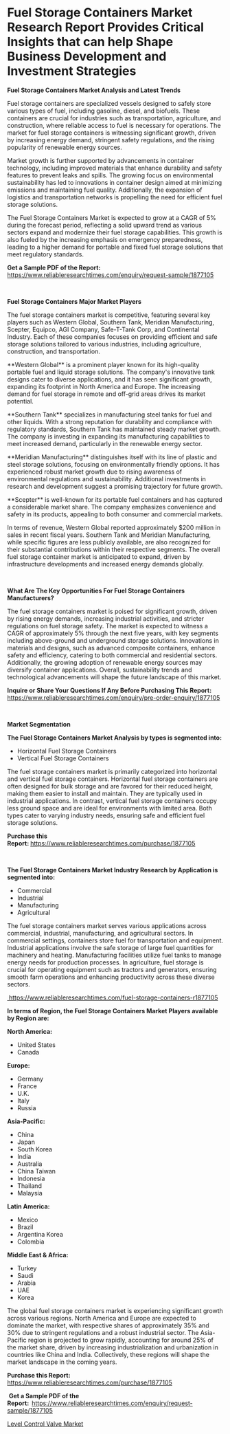 <p><h1>Fuel Storage Containers Market Research Report Provides Critical Insights that can help Shape Business Development and Investment Strategies</h1></p><p><strong>Fuel Storage Containers Market Analysis and Latest Trends</strong></p>
<p><p>Fuel storage containers are specialized vessels designed to safely store various types of fuel, including gasoline, diesel, and biofuels. These containers are crucial for industries such as transportation, agriculture, and construction, where reliable access to fuel is necessary for operations. The market for fuel storage containers is witnessing significant growth, driven by increasing energy demand, stringent safety regulations, and the rising popularity of renewable energy sources.</p><p>Market growth is further supported by advancements in container technology, including improved materials that enhance durability and safety features to prevent leaks and spills. The growing focus on environmental sustainability has led to innovations in container design aimed at minimizing emissions and maintaining fuel quality. Additionally, the expansion of logistics and transportation networks is propelling the need for efficient fuel storage solutions.</p><p>The Fuel Storage Containers Market is expected to grow at a CAGR of 5% during the forecast period, reflecting a solid upward trend as various sectors expand and modernize their fuel storage capabilities. This growth is also fueled by the increasing emphasis on emergency preparedness, leading to a higher demand for portable and fixed fuel storage solutions that meet regulatory standards.</p></p>
<p><strong>Get a Sample PDF of the Report:&nbsp;</strong> <a href="https://www.reliableresearchtimes.com/enquiry/request-sample/1877105?utm_campaign=3583&utm_medium=2&utm_source=Github&utm_content=ia&utm_term=10042025&utm_id=fuel-storage-containers">https://www.reliableresearchtimes.com/enquiry/request-sample/1877105</a></p>
<p>&nbsp;</p>
<p><strong>Fuel Storage Containers Major Market Players</strong></p>
<p><p>The fuel storage containers market is competitive, featuring several key players such as Western Global, Southern Tank, Meridian Manufacturing, Scepter, Equipco, AGI Company, Safe-T-Tank Corp, and Continental Industry. Each of these companies focuses on providing efficient and safe storage solutions tailored to various industries, including agriculture, construction, and transportation.</p><p>**Western Global** is a prominent player known for its high-quality portable fuel and liquid storage solutions. The company's innovative tank designs cater to diverse applications, and it has seen significant growth, expanding its footprint in North America and Europe. The increasing demand for fuel storage in remote and off-grid areas drives its market potential.</p><p>**Southern Tank** specializes in manufacturing steel tanks for fuel and other liquids. With a strong reputation for durability and compliance with regulatory standards, Southern Tank has maintained steady market growth. The company is investing in expanding its manufacturing capabilities to meet increased demand, particularly in the renewable energy sector.</p><p>**Meridian Manufacturing** distinguishes itself with its line of plastic and steel storage solutions, focusing on environmentally friendly options. It has experienced robust market growth due to rising awareness of environmental regulations and sustainability. Additional investments in research and development suggest a promising trajectory for future growth.</p><p>**Scepter** is well-known for its portable fuel containers and has captured a considerable market share. The company emphasizes convenience and safety in its products, appealing to both consumer and commercial markets.</p><p>In terms of revenue, Western Global reported approximately $200 million in sales in recent fiscal years. Southern Tank and Meridian Manufacturing, while specific figures are less publicly available, are also recognized for their substantial contributions within their respective segments. The overall fuel storage container market is anticipated to expand, driven by infrastructure developments and increased energy demands globally.</p></p>
<p>&nbsp;</p>
<p><strong>What Are The Key Opportunities For Fuel Storage Containers Manufacturers?</strong></p>
<p><p>The fuel storage containers market is poised for significant growth, driven by rising energy demands, increasing industrial activities, and stricter regulations on fuel storage safety. The market is expected to witness a CAGR of approximately 5% through the next five years, with key segments including above-ground and underground storage solutions. Innovations in materials and designs, such as advanced composite containers, enhance safety and efficiency, catering to both commercial and residential sectors. Additionally, the growing adoption of renewable energy sources may diversify container applications. Overall, sustainability trends and technological advancements will shape the future landscape of this market.</p></p>
<p><strong>Inquire or Share Your Questions If Any Before Purchasing This Report:</strong> <a href="https://www.reliableresearchtimes.com/enquiry/pre-order-enquiry/1877105?utm_campaign=3583&utm_medium=2&utm_source=Github&utm_content=ia&utm_term=10042025&utm_id=fuel-storage-containers">https://www.reliableresearchtimes.com/enquiry/pre-order-enquiry/1877105</a></p>
<p>&nbsp;</p>
<p><strong>Market Segmentation</strong></p>
<p><strong>The Fuel Storage Containers Market Analysis by types is segmented into:</strong></p>
<p><ul><li>Horizontal Fuel Storage Containers</li><li>Vertical Fuel Storage Containers</li></ul></p>
<p><p>The fuel storage containers market is primarily categorized into horizontal and vertical fuel storage containers. Horizontal fuel storage containers are often designed for bulk storage and are favored for their reduced height, making them easier to install and maintain. They are typically used in industrial applications. In contrast, vertical fuel storage containers occupy less ground space and are ideal for environments with limited area. Both types cater to varying industry needs, ensuring safe and efficient fuel storage solutions.</p></p>
<p><strong>Purchase this Report:&nbsp;</strong><a href="https://www.reliableresearchtimes.com/purchase/1877105?utm_campaign=3583&utm_medium=2&utm_source=Github&utm_content=ia&utm_term=10042025&utm_id=fuel-storage-containers">https://www.reliableresearchtimes.com/purchase/1877105</a></p>
<p>&nbsp;</p>
<p><strong>The Fuel Storage Containers Market Industry Research by Application is segmented into:</strong></p>
<p><ul><li>Commercial</li><li>Industrial</li><li>Manufacturing</li><li>Agricultural</li></ul></p>
<p><p>The fuel storage containers market serves various applications across commercial, industrial, manufacturing, and agricultural sectors. In commercial settings, containers store fuel for transportation and equipment. Industrial applications involve the safe storage of large fuel quantities for machinery and heating. Manufacturing facilities utilize fuel tanks to manage energy needs for production processes. In agriculture, fuel storage is crucial for operating equipment such as tractors and generators, ensuring smooth farm operations and enhancing productivity across these diverse sectors.</p></p>
<p><a href="https://www.reliableresearchtimes.com/fuel-storage-containers-r1877105?utm_campaign=3583&utm_medium=2&utm_source=Github&utm_content=ia&utm_term=10042025&utm_id=fuel-storage-containers">&nbsp;https://www.reliableresearchtimes.com/fuel-storage-containers-r1877105</a></p>
<p><strong>In terms of Region, the Fuel Storage Containers Market Players available by Region are:</strong></p>
<p>
    <p> <strong> North America: </strong>
        <ul>
            <li>United States</li>
            <li>Canada</li>
        </ul>
        </p> 
    <p> <strong> Europe: </strong>
        <ul>
            <li>Germany</li>
            <li>France</li>
            <li>U.K.</li>
            <li>Italy</li>
            <li>Russia</li>
        </ul>
        </p> 
    <p> <strong> Asia-Pacific: </strong>
        <ul>
            <li>China</li>
            <li>Japan</li>
            <li>South Korea</li>
            <li>India</li>
            <li>Australia</li>
            <li>China Taiwan</li>
            <li>Indonesia</li>
            <li>Thailand</li>
            <li>Malaysia</li>
        </ul>
        </p> 
    <p> <strong> Latin America: </strong>
        <ul>
            <li>Mexico</li>
            <li>Brazil</li>
            <li>Argentina Korea</li>
            <li>Colombia</li>
        </ul>
        </p> 
    <p> <strong> Middle East & Africa: </strong>
        <ul>
            <li>Turkey</li>
            <li>Saudi</li>
            <li>Arabia</li>
            <li>UAE</li>
            <li>Korea</li>
        </ul>
    </p>
    </p>
<p><p>The global fuel storage containers market is experiencing significant growth across various regions. North America and Europe are expected to dominate the market, with respective shares of approximately 35% and 30% due to stringent regulations and a robust industrial sector. The Asia-Pacific region is projected to grow rapidly, accounting for around 25% of the market share, driven by increasing industrialization and urbanization in countries like China and India. Collectively, these regions will shape the market landscape in the coming years.</p></p>
<p><strong>Purchase this Report: </strong><a href="https://www.reliableresearchtimes.com/purchase/1877105?utm_campaign=3583&utm_medium=2&utm_source=Github&utm_content=ia&utm_term=10042025&utm_id=fuel-storage-containers">https://www.reliableresearchtimes.com/purchase/1877105</a></p>
<p>&nbsp;<strong>Get a Sample PDF of the Report:&nbsp;&nbsp;</strong><a href="https://www.reliableresearchtimes.com/enquiry/request-sample/1877105?utm_campaign=3583&utm_medium=2&utm_source=Github&utm_content=ia&utm_term=10042025&utm_id=fuel-storage-containers">https://www.reliableresearchtimes.com/enquiry/request-sample/1877105</a></p>
<p><strong></strong></p>
<p><p><a href="https://github.com/donsonjupa/Market-Research-Report-List-1/blob/main/level-control-valve-market.md?utm_campaign=3583&utm_medium=2&utm_source=Github&utm_content=ia&utm_term=10042025&utm_id=fuel-storage-containers">Level Control Valve Market</a></p></p>